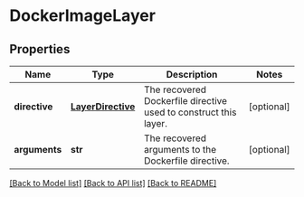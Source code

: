 # DockerImageLayer

## Properties
Name | Type | Description | Notes
------------ | ------------- | ------------- | -------------
**directive** | [**LayerDirective**](LayerDirective.md) | The recovered Dockerfile directive used to construct this layer. | [optional] 
**arguments** | **str** | The recovered arguments to the Dockerfile directive. | [optional] 

[[Back to Model list]](../README.md#documentation-for-models) [[Back to API list]](../README.md#documentation-for-api-endpoints) [[Back to README]](../README.md)


